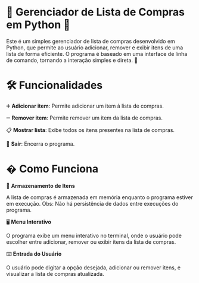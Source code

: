 # 🛒 Gerenciador de Lista de Compras em Python 🐍
Este é um simples gerenciador de lista de compras desenvolvido em Python, que permite ao usuário adicionar, remover e exibir itens de uma lista de forma eficiente. O programa é baseado em uma interface de linha de comando, tornando a interação simples e direta. 🚀

# 🛠️ Funcionalidades
➕ **Adicionar item**: Permite adicionar um item à lista de compras.

➖ **Remover item**: Permite remover um item da lista de compras.

📋 **Mostrar lista**: Exibe todos os itens presentes na lista de compras.

🚪 **Sair**: Encerra o programa.

# � Como Funciona

🧠 **Armazenamento de Itens**

A lista de compras é armazenada em memória enquanto o programa estiver em execução. Obs: Não há persistência de dados entre execuções do programa.

🖥️ **Menu Interativo**

O programa exibe um menu interativo no terminal, onde o usuário pode escolher entre adicionar, remover ou exibir itens da lista de compras.

⌨️ **Entrada do Usuário**

O usuário pode digitar a opção desejada, adicionar ou remover itens, e visualizar a lista de compras atualizada.
